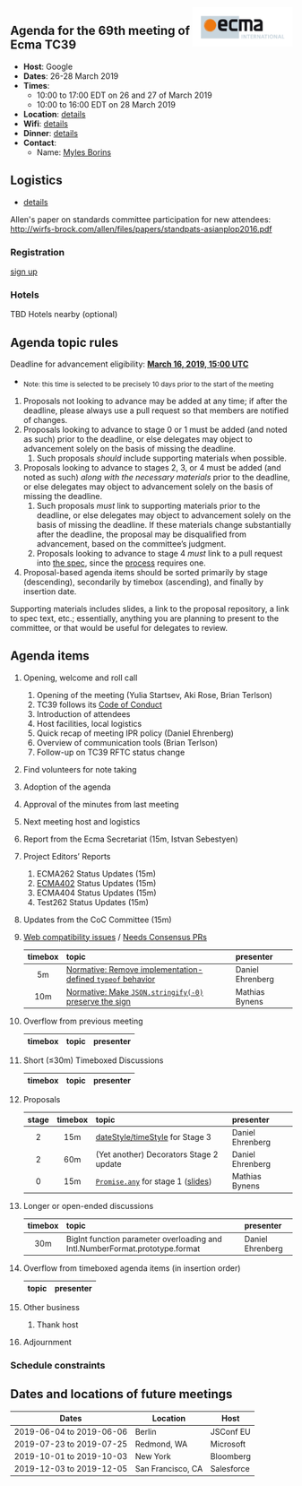 
<img src="../images/Ecma_RVB-003.jpg" align="right" height="70" alt="" />

## Agenda for the 69th meeting of Ecma TC39

- **Host**: Google
- **Dates**: 26-28 March 2019
- **Times**:
  - 10:00 to 17:00 EDT on 26 and 27 of March 2019
  - 10:00 to 16:00 EDT on 28 March 2019
- **Location**: [details][]
- **Wifi**: [details][]
- **Dinner**: [details][]
- **Contact**:
  - Name: [Myles Borins](https://github.com/tc39/Reflector/issues/210)

## Logistics

* [details][]

Allen's paper on standards committee participation for new attendees: http://wirfs-brock.com/allen/files/papers/standpats-asianplop2016.pdf

### Registration

[sign up](https://github.com/tc39/Reflector/issues/201)

### Hotels

TBD Hotels nearby (optional)

## Agenda topic rules

Deadline for advancement eligibility: [**March 16, 2019, 15:00 UTC**](https://www.timeanddate.com/countdown/generic?p0=1440&iso=20190316T15&msg=TC39%20Submission%20deadline)
  - <sub>Note: this time is selected to be precisely 10 days prior to the start of the meeting</sub>

1. Proposals not looking to advance may be added at any time; if after the deadline, please always use a pull request so that members are notified of changes.
1. Proposals looking to advance to stage 0 or 1 must be added (and noted as such) prior to the deadline, or else delegates may object to advancement solely on the basis of missing the deadline.
    1. Such proposals *should* include supporting materials when possible.
1. Proposals looking to advance to stages 2, 3, or 4 must be added (and noted as such) *along with the necessary materials* prior to the deadline, or else delegates may object to advancement solely on the basis of missing the deadline.
    1. Such proposals *must* link to supporting materials prior to the deadline, or else delegates may object to advancement solely on the basis of missing the deadline. If these materials change substantially after the deadline, the proposal may be disqualified from advancement, based on the committee’s judgment.
    1. Proposals looking to advance to stage 4 *must* link to a pull request into [the spec](https://github.com/tc39/ecma262), since the [process](https://tc39.github.io/process-document/) requires one.
1. Proposal-based agenda items should be sorted primarily by stage (descending), secondarily by timebox (ascending), and finally by insertion date.

Supporting materials includes slides, a link to the proposal repository, a link to spec text, etc.; essentially, anything you are planning to present to the committee, or that would be useful for delegates to review.

## Agenda items

1. Opening, welcome and roll call
    1. Opening of the meeting (Yulia Startsev, Aki Rose, Brian Terlson)
    1. TC39 follows its [Code of Conduct](https://tc39.github.io/code-of-conduct/)
    1. Introduction of attendees
    1. Host facilities, local logistics
    1. Quick recap of meeting IPR policy (Daniel Ehrenberg)
    1. Overview of communication tools (Brian Terlson)
    1. Follow-up on TC39 RFTC status change
1. Find volunteers for note taking
1. Adoption of the agenda
1. Approval of the minutes from last meeting
1. Next meeting host and logistics
1. Report from the Ecma Secretariat (15m, Istvan Sebestyen)
1. Project Editors’ Reports
    1. ECMA262 Status Updates (15m)
    1. [ECMA402](https://github.com/tc39/ecma402) Status Updates (15m)
    1. ECMA404 Status Updates (15m)
    1. Test262 Status Updates (15m)
1. Updates from the CoC Committee (15m)
1. [Web compatibility issues](https://github.com/tc39/ecma262/issues?utf8=✓&q=is%3Aopen+label%3A%22web+reality%22+is%3Aissue) / [Needs Consensus PRs](https://github.com/tc39/ecma262/pulls?q=is%3Apr+is%3Aopen+label%3A%22needs+consensus%22)

    | timebox | topic | presenter |
    |:-------:|-------|-----------|
    |  5m | [Normative: Remove implementation-defined `typeof` behavior](https://github.com/tc39/ecma262/pull/1441) | Daniel Ehrenberg |
    | 10m | [Normative: Make `JSON.stringify(-0)` preserve the sign](https://github.com/tc39/ecma262/pull/1466) | Mathias Bynens |

1. Overflow from previous meeting

    | timebox | topic | presenter |
    |:-------:|-------|-----------|

1. Short (&le;30m) Timeboxed Discussions

    | timebox | topic | presenter |
    |:-------:|-------|-----------|

1. Proposals

    | stage | timebox | topic | presenter |
    |:-----:|:-------:|-------|-----------|
    | 2 | 15m | [dateStyle/timeStyle](https://github.com/tc39/proposal-intl-datetime-style) for Stage 3 | Daniel Ehrenberg |
    | 2 | 60m | (Yet another) Decorators Stage 2 update | Daniel Ehrenberg |
    | 0 | 15m | [`Promise.any`](https://github.com/tc39/proposal-promise-any) for stage 1 ([slides](https://docs.google.com/presentation/d/1ARVDj_FcQViRCG8pPOOc1h-95sUU8s6gzBcXnln29Ys/edit)) | Mathias Bynens |

1. Longer or open-ended discussions

    | timebox | topic | presenter |
    |:-------:|-------|-----------|
    | 30m | BigInt function parameter overloading and Intl.NumberFormat.prototype.format | Daniel Ehrenberg |

1. Overflow from timeboxed agenda items (in insertion order)

    | topic | presenter |
    |-------|-----------|

1. Other business
    1. Thank host
1. Adjournment

### Schedule constraints

## Dates and locations of future meetings

| Dates                    | Location          | Host                    |
|--------------------------|-------------------|-------------------------|
| 2019-06-04 to 2019-06-06 | Berlin            | JSConf EU               |
| 2019-07-23 to 2019-07-25 | Redmond, WA       | Microsoft               |
| 2019-10-01 to 2019-10-03 | New York          | Bloomberg               |
| 2019-12-03 to 2019-12-05 | San Francisco, CA | Salesforce              |

[details]: https://github.com/tc39/Reflector/issues/210
